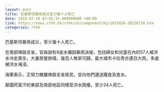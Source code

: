 ```yaml
---
layout: post
title: 巴基斯坦暴雨成災至少幾十人死亡
date: 2022-07-10 03:01:15.000000000 +08:00
link: https://news.rthk.hk/rthk/ch/component/k2/1657024-20220710.htm
categories: rthk
---
```


巴基斯坦暴雨成災，至少幾十人死亡。

在南部俾路支省，官員說有8座水壩因暴雨決堤，包括婦女和兒童在內的57人被洪水沖走喪生，大量房屋倒塌，幾百人無家可歸。最大城市卡拉奇亦連日大雨，多處被洪水淹浸。

海軍表示，正努力撤離俾路支省居民，並向他們運送糧食及食水。

鄰國阿富汗的東部及南部地區同樣受洪水困擾，至少24人死亡。
